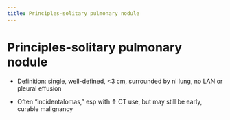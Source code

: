 ```yaml
---
title: Principles-solitary pulmonary nodule
---
```

# Principles-solitary pulmonary nodule


* Definition: single, well-defined, <3 cm, surrounded by nl lung, no LAN or pleural effusion

* Often “incidentalomas,” esp with ↑ CT use, but may still be early, curable malignancy
